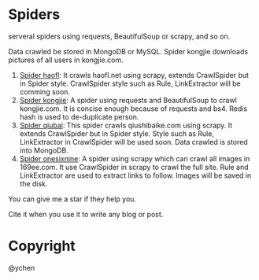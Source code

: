 # Spiders
serveral spiders using requests, BeautifulSoup or scrapy, and so on. 

Data crawled be stored in MongoDB or MySQL. Spider kongjie downloads pictures of all users in kongjie.com.

1. [Spider haofl](haofl): It crawls haofl.net using scrapy, extends CrawlSpider but in Spider style. CrawlSpider style such as Rule, LinkExtractor will be comming soon.
2. [Spider kongjie](kongjie): A spider using requests and BeautifulSoup to crawl kongjie.com. It is concise enough because of requests and bs4. Redis hash is used to de-duplicate person.
3. [Spider qiubai](qiubai): This spider crawls qiushibaike.com using scrapy. It extends CrawlSpider but in Spider style. Style such as Rule, LinkExtractor in CrawlSpider will be used soon. Data crawled is stored into MongoDB.
4. [Spider onesixnine](onesixnine): A spider using scrapy which can crawl all images in 169ee.com. It use CrawlSpider in scrapy to crawl the full site. Rule and LinkExtractor are used to extract links to follow. Images will be saved in the disk. 

You can give me a star if they help you. 

Cite it when you use it to write any blog or post.

# Copyright

@ychen
